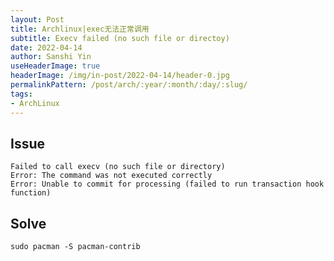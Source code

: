 ```yaml
---
layout: Post
title: Archlinux|exec无法正常调用
subtitle: Execv failed (no such file or directoy)
date: 2022-04-14
author: Sanshi Yin
useHeaderImage: true
headerImage: /img/in-post/2022-04-14/header-0.jpg
permalinkPattern: /post/arch/:year/:month/:day/:slug/
tags:
- ArchLinux
---
```


## Issue

```shell
Failed to call execv (no such file or directory)
Error: The command was not executed correctly
Error: Unable to commit for processing (failed to run transaction hook function)
```

## Solve

```shell
sudo pacman -S pacman-contrib
```